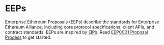 # EEPs
Enterprise Ethereum Proposals (EEPs) describe the standards for Enterprise Ethereum Alliance, including core protocol specifications, client APIs, and contract standards. EEPs are inspired by [EIPs](https://github.com/ethereum/EIPs). Read [EEP0001 Proposal Process](draft/EEP0001-Proposal_Process.md) to get started.
